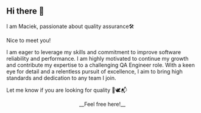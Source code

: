 <h2 align="left"> Hi there 👋</h2>
<p align="left">I am Maciek, passionate about quality assurance🛠️ </p>

<p align="left">Nice to meet you!</p>

<p align="left">I am eager to leverage my skills and commitment to improve software reliability and performance. I am highly motivated to continue my growth and contribute my expertise to a challenging QA Engineer role. With a keen eye for detail and a relentless pursuit of excellence, I aim to bring high standards and dedication to any team I join. </p>


<p align="left">Let me know if you are looking for quality 📝🕊️📬 </p>
<p align="center">__Feel free here!__</p>

<!-- 

<p align="left">
<a href="https://www.freecodecamp.org/fccc2ff190b-9906-41fd-965e-dcf9c64b9d5f">✨Check my progress at freecodecamp.org✨</a></p>

-->
